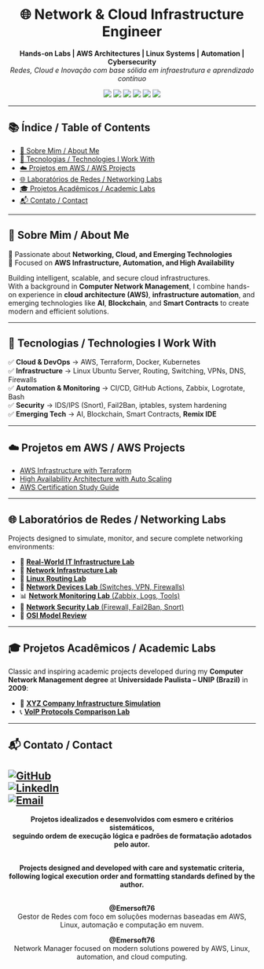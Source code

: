 <h1 align="center">🌐 Network & Cloud Infrastructure Engineer</h1>

<p align="center">
  <strong>Hands-on Labs | AWS Architectures | Linux Systems | Automation | Cybersecurity</strong><br>
  <em>Redes, Cloud e Inovação com base sólida em infraestrutura e aprendizado contínuo</em>
</p>

<p align="center">
  <img src="https://img.shields.io/badge/Cloud-AWS-orange?logo=amazonaws">
  <img src="https://img.shields.io/badge/Linux-Ubuntu%20Server-E95420?logo=ubuntu&logoColor=white">
  <img src="https://img.shields.io/badge/Automation-Terraform-blueviolet?logo=terraform">
  <img src="https://img.shields.io/badge/Monitoring-Zabbix-red?logo=zabbix">
  <img src="https://img.shields.io/badge/Security-Firewall%2C%20Snort%2C%20Fail2Ban-blue?logo=gnu-bash">
  <img src="https://img.shields.io/badge/Blockchain-Remix%20IDE-black?logo=ethereum">
</p>

---

## 📚 Índice / Table of Contents  

- [🔎 Sobre Mim / About Me](#-sobre-mim--about-me)  
- [🔧 Tecnologias / Technologies I Work With](#-tecnologias--technologies-i-work-with)  
- [☁️ Projetos em AWS / AWS Projects](#-projetos-em-aws--aws-projects)  
- [🌐 Laboratórios de Redes / Networking Labs](#-laboratórios-de-redes--networking-labs)  
- [🎓 Projetos Acadêmicos / Academic Labs](#-projetos-acadêmicos--academic-labs)  
- [📬 Contato / Contact](#-contato--contact)

---

## 🔎 Sobre Mim / About Me  

🚀 Passionate about **Networking, Cloud, and Emerging Technologies**  
🎯 Focused on **AWS Infrastructure, Automation, and High Availability**

Building intelligent, scalable, and secure cloud infrastructures.  
With a background in **Computer Network Management**, I combine hands-on experience in **cloud architecture (AWS)**, **infrastructure automation**, and emerging technologies like **AI**, **Blockchain**, and **Smart Contracts** to create modern and efficient solutions.

---

## 🔧 Tecnologias / Technologies I Work With  

✅ **Cloud & DevOps** → AWS, Terraform, Docker, Kubernetes  
✅ **Infrastructure** → Linux Ubuntu Server, Routing, Switching, VPNs, DNS, Firewalls  
✅ **Automation & Monitoring** → CI/CD, GitHub Actions, Zabbix, Logrotate, Bash  
✅ **Security** → IDS/IPS (Snort), Fail2Ban, iptables, system hardening  
✅ **Emerging Tech** → AI, Blockchain, Smart Contracts, **Remix IDE**

---

## ☁️ Projetos em AWS / AWS Projects  

- [AWS Infrastructure with Terraform](https://github.com/Emersoft76/aws-cloud-projects)  
- [High Availability Architecture with Auto Scaling](https://github.com/Emersoft76/aws-cloud-projects#projeto4-autoscaling-alb)  
- [AWS Certification Study Guide](https://github.com/Emersoft76/aws-certification-guide)

---

## 🌐 Laboratórios de Redes / Networking Labs  

Projects designed to simulate, monitor, and secure complete networking environments:

- 🧠 [**Real-World IT Infrastructure Lab**](https://github.com/Emersoft76/real-world-it-infrastructure-lab)  
- 🔧 [**Network Infrastructure Lab**](https://github.com/Emersoft76/network-infrastructure-lab)  
- 🧭 [**Linux Routing Lab**](https://github.com/Emersoft76/linux-routing-lab)  
- 🧰 [**Network Devices Lab** (Switches, VPN, Firewalls)](https://github.com/Emersoft76/network-devices-lab)  
- 📊 [**Network Monitoring Lab** (Zabbix, Logs, Tools)](https://github.com/Emersoft76/network-monitoring-lab)  
- 🔐 [**Network Security Lab** (Firewall, Fail2Ban, Snort)](https://github.com/Emersoft76/network-security-lab)  
- 📡 [**OSI Model Review**](https://github.com/Emersoft76/osi-model-review)

---

## 🎓 Projetos Acadêmicos / Academic Labs  

Classic and inspiring academic projects developed during my **Computer Network Management degree** at **Universidade Paulista – UNIP (Brazil)** in **2009**:

- 🏢 [**XYZ Company Infrastructure Simulation**](https://github.com/Emersoft76/xyz-company-it-infrastructure-lab)  
- 📞 [**VoIP Protocols Comparison Lab**](https://github.com/Emersoft76/VoIP-Protocols-Comparison-Lab)

---

## 📬 Contato / Contact

[![GitHub](https://img.shields.io/badge/GitHub-Emersoft76-181717?logo=github)](https://github.com/Emersoft76)  
[![LinkedIn](https://img.shields.io/badge/LinkedIn-Perfil-blue?logo=linkedin)](https://linkedin.com/in/emersoft-it)  
[![Email](https://img.shields.io/badge/Email-Contate_me-red?logo=gmail)](mailto:emersoft@outlook.pt)
---

<p align="center">
<strong>Projetos idealizados e desenvolvidos com esmero e critérios sistemáticos,<br> seguindo ordem de execução lógica e padrões de formatação adotados pelo autor.</strong><br><br>
<p align="center">
<strong>Projects designed and developed with care and systematic criteria,<br> following logical execution order and formatting standards defined by the author.</strong><br><br>
<p align="center">  
<strong>@Emersoft76</strong><br> Gestor de Redes com foco em soluções modernas baseadas em AWS, Linux, automação e computação em nuvem.<br>
<p align="center">
<strong>@Emersoft76</strong><br> Network Manager focused on modern solutions powered by AWS, Linux, automation, and cloud computing.</p>